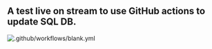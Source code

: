 ## A test live on stream to use GitHub actions to update SQL DB.

![.github/workflows/blank.yml](https://github.com/mbcrump/SQLActions/workflows/.github/workflows/blank.yml/badge.svg)
